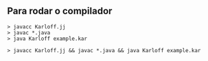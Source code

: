 ## Para rodar o compilador
```
> javacc Karloff.jj
> javac *.java
> java Karloff example.kar
```

```
> javacc Karloff.jj && javac *.java && java Karloff example.kar
```